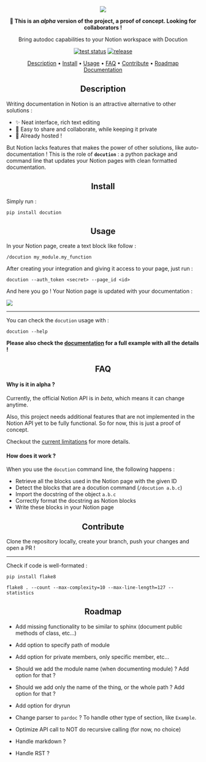 <p align="center">
    <img src="https://user-images.githubusercontent.com/43774355/122677521-988a0a00-d21d-11eb-8222-91d82c4ef546.png">
</p>
<p align="center"><b>🚧 This is an <i>alpha</i> version of the project, a proof of concept. Looking for collaborators !</b></p>
<p align="center">Bring autodoc capabilities to your Notion workspace with Docution</p>

<p align="center">
    <a href="https://github.com/astariul/docution/actions/workflows/lint.yml"><img src="https://github.com/astariul/docution/actions/workflows/lint.yml/badge.svg" alt="test status" /></a>
    <a href="https://github.com/astariul/docution/releases"><img src="https://img.shields.io/github/v/release/astariul/docution" alt="release" /></a>
</p>

<p align="center">
  <a href="#description">Description</a> •
  <a href="#install">Install</a> •
  <a href="#usage">Usage</a> •
  <a href="#faq">FAQ</a> •
  <a href="#contribute">Contribute</a> •
  <a href="#roadmap">Roadmap</a>
  <br>
  <a href="https://www.notion.so/Documentation-bb693b18c3b1433ca076eec9fcb8a2db" target="_blank">Documentation</a>
</p>

<h2 align="center">Description</h2>

Writing documentation in Notion is an attractive alternative to other solutions :

- ✨ Neat interface, rich text editing
- 👥 Easy to share and collaborate, while keeping it private
- 🚀 Already hosted !

But Notion lacks features that makes the power of other solutions, like auto-documentation ! This is the role of **`docution`** : a python package and command line that updates your Notion pages with clean formatted documentation.

<h2 align="center">Install</h2>

Simply run :

```console
pip install docution
```

<h2 align="center">Usage</h2>

In your Notion page, create a text block like follow :

```console
/docution my_module.my_function
```

After creating your integration and giving it access to your page, just run :

```console
docution --auth_token <secret> --page_id <id>
```

And here you go ! Your Notion page is updated with your documentation :

![](https://user-images.githubusercontent.com/43774355/122676911-fec15d80-d21a-11eb-8f83-94e467dff43a.png)

----

You can check the `docution` usage with :

```console
docution --help
```

**Please also check the [documentation](https://www.notion.so/Get-started-6df1da88e24c4d3391e94e105e85c9a0) for a full example with all the details !**

<h2 align="center">FAQ</h2>

#### **Why is it in alpha ?**

Currently, the official Notion API is in _beta_, which means it can change anytime.

Also, this project needs additional features that are not implemented in the Notion API yet to be fully functional. So for now, this is just a proof of concept.

Checkout the [current limitations](https://www.notion.so/Limitations-3ebb3d37a9754f56b2e057b1e255e520) for more details.

#### **How does it work ?**

When you use the `docution` command line, the following happens :

* Retrieve all the blocks used in the Notion page with the given ID
* Detect the blocks that are a docution command (`/docution a.b.c`)
* Import the docstring of the object `a.b.c`
* Correctly format the docstring as Notion blocks
* Write these blocks in your Notion page 

<h2 align="center">Contribute</h2>

Clone the repository locally, create your branch, push your changes and open a PR !

---

Check if code is well-formated :

```console
pip install flake8

flake8 . --count --max-complexity=10 --max-line-length=127 --statistics
```

<h2 align="center">Roadmap</h2>

* Add missing functionality to be similar to sphinx (document public methods of class, etc...)

* Add option to specify path of module
* Add option for private members, only specific member, etc...
* Should we add the module name (when documenting module) ? Add option for that ?
* Should we add only the name of the thing, or the whole path ? Add option for that ?
* Add option for dryrun
* Change parser to `pardoc` ? To handle other type of section, like `Example`.
* Optimize API call to NOT do recursive calling (for now, no choice)
* Handle markdown ?
* Handle RST ?
